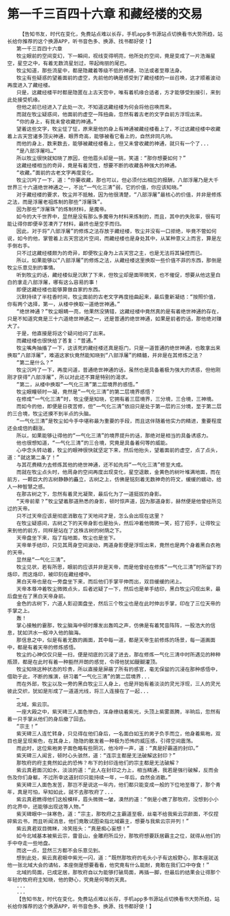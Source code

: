 # 第一千三百四十六章 和藏经楼的交易
        【告知书友，时代在变化，免费站点难以长存，手机app多书源站点切换看书大势所趋，站长给你推荐的这个换源APP，听书音色多、换源、找书都好使！】
       第一千三百四十六章
       牧尘眼前的空间变幻，下一瞬间，视线变得明亮，他所处的空间，竟是变成了一片浩瀚星空，星空之中，有着无数流星划过，带起绚丽的尾巴。
       牧尘知道，那些流星中，都是隐藏着等级不低的神通，功法或者至尊法身。
       牧尘有些疑惑的望着面前的虚空，先前他的确是感受到了藏经楼的一丝召唤，这才顺着波动再度进入了藏经楼。
       只是，这藏经楼平时都是隐匿在上古天宫中，唯有着机缘合适者，方才能够受到接引，来到此处接受机缘。
       但他之前已经进入了此处一次，不知道这藏经楼为何会将他召唤而来。
       而就在牧尘疑惑间，他面前的虚空一阵扭曲，忽然有着古老的文字自前方浮现出来。
       “你的身上，有我未曾收藏的神通。”
       望着这些文字，牧尘怔了怔，原来是他的身上有神通被藏经楼看上了，不过这藏经楼中收藏着上古天宫诸多顶尖神通，眼界奇高，能够被看它看上的，自然非同凡响。
       而他的身上，数来数去，能够被藏经楼看上，但又未曾收藏的神通，就只有一个了...
       “是八部浮屠吗…”
       所以牧尘很快就知晓了原因，但他眉头却是一挑，笑道：“那你想要如何？”
       这藏经楼相当的奇异，竟是有着灵性，想要不断的收藏各种强大的神通。
       “收藏。”面前的古老文字再度变化。
       牧尘沉吟了一下，道：“你要收藏，那也可以，但必须付出相应的报酬，八部浮屠乃是大千世界三十六道绝世神通之一，不比“一气化三清”弱，它的价值，你应该知晓。”
       对于藏经楼的要求，牧尘并不抵触，因为他很清楚，“八部浮屠”最核心的价值，并非是修炼之法，而是浮屠老祖炼制的那些“浮屠珠”。
       因为那些“浮屠珠”的炼制材料，是魔帝。
       如今的大千世界中，显然是没有那么多魔帝为材料来炼制的，而且，其中的失败率，很有可能让得你即便辛苦凑齐了材料，最终也是空手而归。
       因此，对于将“八部浮屠”的修炼之法存放于藏经楼，牧尘并没有一口拒绝，毕竟不管如何说，如今的他，掌管着上古天宫这片空间，而藏经楼也是身处其中，从某种意义上而言，算是左手倒右手。
       只不过这藏经楼颇为的奇异，即便牧尘身为上古天宫之主，也是无法将其操控而已。
       所以，如果能够以“八部浮屠”的修炼之法，从藏经楼这里换取一些价值不菲的东西，那倒是牧尘乐意见到的事情。
       听到牧尘的话，藏经楼似是沉默了下来，但牧尘却是面带微笑，也不催促，想要从他这里白白的拿走八部浮屠，哪有这么容易的事！
       即便这藏经楼也能够算做自家的东西。
       沉默持续了半柱香时间，牧尘面前的古老文字再度扭曲起来，最后重新凝结：“按照价值，你有两个选择，第一，从楼中换取一道绝世神通。”
       “绝世神通？”牧尘眼睛一亮，他果然没猜错，这藏经楼中竟然真的是有着绝世神通的存在，只是不知道究竟是三十六道绝世神通之一，还是普通的绝世神通，如果是前者的话，那他绝对赚大了。
       于是，他直接是将这个疑问给问了出来。
       而藏经楼也很快给了答复：“普通。”
       牧尘嘴角抽搐了一下，这该死的藏经楼还真是抠门，只是一道普通的绝世神通，也敢拿出来换取“八部浮屠”，难道这家伙竟然能知晓到“八部浮屠”的精髓，并非是在其修炼之法？
       “第二是什么？”
       牧尘沉吟了一下，再度问道，普通绝世神通的话，虽然也是具备着极为强大的诱惑，但他刚刚才获得“八部浮屠”，所以对此还不算是特别的渴求。
       “第二，从楼中换取“一气化三清”第二层境界的感悟。”
       牧尘眼瞳顿时一凝，竟然是“一气化三清”的第二层境界感悟？
       在修成“一气化三清”时，牧尘便是知晓，它拥有着三层境界，三分境，三合境，三神境。
       而如今的他，即便是日夜苦修，但“一气化三清”依旧只是处于第一层的三分境，至于第二层的三合境，牧尘还摸不到半点的头脑。
       “一气化三清”是牧尘如今手中堪称最为重要的手段，而且这伴随着他实力的精进，重要程度还会成倍的翻涨。
       所以，如果能够让得他的“一气化三清”的境界提升的话，那绝对是相当的具备诱惑力。
       他也很想知道，“一气化三清”的三合境，究竟是具备着何等的威能。
       心中念头转动着，牧尘的眼神很快就坚定下来，然后他抬头，望着面前的虚空，点了点头，道：“就这第二条了！”
       与其花费精力去修炼其他的绝世神通，还不如先将“一气化三清”修至大成。
       而就在牧尘点头时，他周身的空间再度出现变化，星空退散，金黄色的树叶堆满地面，而在前方，一颗巨大的古树静静的矗立，古树之上，仿佛是铭刻着无数神奇的符文，缓缓的蠕动，给人一种智慧之感。
       在那古树之下，忽然有着灵光凝聚，最后化为了一道挺拔的身影。
       “天帝前辈？”牧尘望着那道熟悉的身影，顿时惊声道，因为那道身影，赫然便是他曾经所见过的天帝。
       只不过天帝应该是彻底消散在了天地间才是，怎么会出现在这里？
       在牧尘疑惑间，古树之下的天帝身影也是抬头，然后冲着他微微一笑，招了招手，让得牧尘来到他的前方，同样是站在了这株古树的树荫之下。
       天帝盘坐下来，指了指地面，牧尘也是坐下。
       天帝单手结印，只见其周身空间波动，两道身影便是浮现出来，竟然也是两个身着黑白衣袍的天帝。
       显然是“一气化三清”。
       牧尘见状，若有所思，眼前的应该并非是天帝，而是他曾经在修炼“一气化三清”时所留下的烙印，而这烙印，被印刻在藏经楼中。
       黑白天帝也是在一旁盘坐下来，而后他们手掌平伸而出，双目缓缓的闭上。
       天帝本尊冲着牧尘微微点头，后者迟疑了一下，然后也是单手结印，黑白牧尘闪现出来，最后盘坐在了黑白天帝身前。
       金色的古树下，六道人影迎面盘坐，然后三个牧尘也是在此时伸出手掌，印在了三位天帝的手掌之上。
       轰！
       掌心接触的霎那，牧尘脑海中顿时爆发出轰鸣之声，仿佛是有着梵音阵阵，一股浩大的信息，犹如洪水一般冲入他的脑海。
       那信息之中，似是有着无数的画面，其中每一道，都是天帝生前修炼的场景，每一道画面中，都是有着天帝的修炼感悟。
       牧尘的心神仅仅只是一扫，便是彻底的沉浸了进去，那在修炼一气化三清中时所遇见的种种瓶颈，都是在此时有着一种豁然开朗的感觉，令得他犹如醍醐灌顶。
       牧尘知晓这种状态的珍贵，所以直接是屏蔽了所有的感官，毫无保留的沉浸在那种感悟中，借助于此，不断的推演，研习着“一气化三清”的第二层境界...
       而在外部，牧尘以及一旁的黑白牧尘三人身上，也是开始有着淡淡的灵光浮现，三人的灵光彼此交织，犹如是形成了一道道光线，将三人连接在了一起...
       …
       北域，紫云宗。
       一座大殿之中，紫天碑三人面色惨白，浑身缭绕着紫光，头顶上紫雾蒸腾，半晌后，忽然有着一只手掌从他们的身后撤了回去。
       “宗主！”
       紫天碑三人连忙转身，只见得在他们身后，一名面白如玉的男子负手而立，他身着紫袍，双目也是呈现紫色，在其身上，隐隐的散发着一种极为恐怖的威压感，引得空间震荡。
       而此时，这位紫袍男子面色略有些阴沉，他冷哼一声，道：“真是好霸道的封印。”
       紫天碑三人闻言，顿时心头骇然，道：“连宗主都是无法破解这封印？”
       那牧府的府主竟然如此的恐怖？布下的封印连他们的宗主都是无法破解？
       紫云真君面沉如水，淡淡的道：“此人在封印之力上，相当精通，我若是强行破解，反而会伤及你们身躯，不过所幸这道封印只能持续一年，一年后，自然会消散。”
       紫天碑三人面色发苦，那岂不是说这一年内，他们都只能变成一般的下位地至尊了，那个青年，真是可怕，早知如此，就不去那牧府了...
       紫云真君瞧得他们这般模样，眉头微微一皱，漠然的道：“倒是小瞧了那牧府，没想到小小的北界中，还能够出现这等人物。”
       紫天碑眼中一抹寒色，道：“宗主，那牧府之主霸道至极，丝毫不给我紫云宗颜面，不仅捏碎紫云书，而且听闻消息，他们竟敢试图染指北域霸主，想要与我紫云宗并列！”
       紫云真君双目微眯，冷笑摇头：“真是痴心妄想！”
       如今北域基本被紫云宗，雷音山，金雕府所瓜分，那牧府想要跃居霸主之位，就得从他们的手中夺走一些地盘。
       而这一点，显然三方都不会乐意见到。
       想到此处，紫云真君眼中紫光一闪，道：“既然那牧府的毛头小子有这般野心，那本座就送他一张北域大会的请帖，本座倒是想要看看，他究竟有什么能耐，竟敢在我们口中夺食！”
       北域的局面，已成定居，那牧府自以为能够打破局面，再插一脚，但最后的结果会让得那个年轻的牧府府主知晓，他的野心，究竟是何等的天真。
       ...
       ...
       【告知书友，时代在变化，免费站点难以长存，手机app多书源站点切换看书大势所趋，站长给你推荐的这个换源APP，听书音色多、换源、找书都好使！】